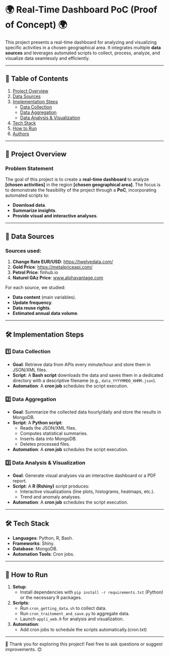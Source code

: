 # 🌍 Real-Time Dashboard PoC (Proof of Concept) 🌍


This project presents a real-time dashboard for analyzing and visualizing specific activities in a chosen geographical area. It integrates multiple **data sources** and leverages automated scripts to collect, process, analyze, and visualize data seamlessly and efficiently.

---

## 📖 Table of Contents

1. [Project Overview](#project-overview)  
2. [Data Sources](#data-sources)  
3. [Implementation Steps](#implementation-steps)  
   - [Data Collection](#data-collection)  
   - [Data Aggregation](#data-aggregation)  
   - [Data Analysis & Visualization](#data-analysis--visualization)  
5. [Tech Stack](#tech-stack)  
6. [How to Run](#how-to-run)  
7. [Authors](#authors)

---

## 🌟 Project Overview

### Problem Statement
The goal of this project is to create a **real-time dashboard** to analyze **[chosen activities]** in the region **[chosen geographical area]**. The focus is to demonstrate the feasibility of the project through a **PoC**, incorporating automated scripts to:
- **Download data**.  
- **Summarize insights**.  
- **Provide visual and interactive analyses**.  

---

## 📂 Data Sources

### Sources used:  
1. **Change Rate EUR/USD**: https://twelvedata.com/
2. **Gold Price**: https://metalpriceapi.com/
3. **Petrol Price**: finhub.io  
4. **Naturel GAz Price**: www.alphavantage.com


For each source, we studied:
- **Data content** (main variables).  
- **Update frequency**.  
- **Data reuse rights**.  
- **Estimated annual data volume**.  

---

## 🛠 Implementation Steps

### 1️⃣ Data Collection  
- **Goal**: Retrieve data from APIs every minute/hour and store them in JSON/XML files.  
- **Script**: A **Bash script** downloads the data and saves them in a dedicated directory with a descriptive filename (e.g., `data_YYYYMMDD_HHMM.json`).  
- **Automation**: A **cron job** schedules the script execution.  

### 2️⃣ Data Aggregation  
- **Goal**: Summarize the collected data hourly/daily and store the results in MongoDB.  
- **Script**: A **Python script**:
  - Reads the JSON/XML files.  
  - Computes statistical summaries.  
  - Inserts data into MongoDB.  
  - Deletes processed files.  
- **Automation**: A **cron job** schedules the script execution.

### 3️⃣ Data Analysis & Visualization  
- **Goal**: Generate visual analyses via an interactive dashboard or a PDF report.  
- **Script**: A **R (Rshiny)**  script produces:
  - Interactive visualizations (line plots, histograms, heatmaps, etc.).  
  - Trend and anomaly analyses.  
- **Automation**: A **cron job** schedules the script execution.

---

## 🛠 Tech Stack

- **Languages**: Python, R, Bash.  
- **Frameworks**: Shiny.  
- **Database**: MongoDB.  
- **Automation Tools**: Cron jobs.  

---

## 🚀 How to Run

1. **Setup**:  
   - Install dependencies with `pip install -r requirements.txt` (Python) or the necessary R packages.  
2. **Scripts**:  
   - Run `cron_getting_data.sh` to collect data.  
   - Run `cron_traitement_and_save.py` to aggregate data.  
   - Launch `appli_web.R`  for analysis and visualization.  
3. **Automation**:  
   - Add cron jobs to schedule the scripts automatically.(cron.txt)

---


🎉 Thank you for exploring this project! Feel free to ask questions or suggest improvements. 😊
